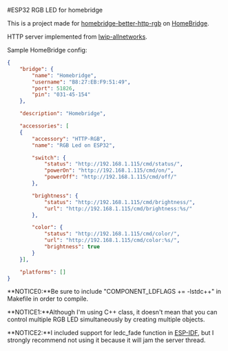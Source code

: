 #ESP32 RGB LED for homebridge

This is a project made for [homebridge-better-http-rgb](https://www.npmjs.com/package/homebridge-better-http-rgb) on [HomeBridge](https://github.com/nfarina/homebridge).

HTTP server implemented from [lwip-allnetworks](https://github.com/yiannisy/lwip-allnetworks).

Sample HomeBridge config:
```json
{
    "bridge": {
        "name": "Homebridge",
        "username": "B8:27:EB:F9:51:49",
        "port": 51826,
        "pin": "031-45-154"
    },

    "description": "Homebridge",

    "accessories": [
    {
        "accessory": "HTTP-RGB",
        "name": "RGB Led on ESP32",

        "switch": {
            "status": "http://192.168.1.115/cmd/status/",
            "powerOn": "http://192.168.1.115/cmd/on/",
            "powerOff": "http://192.168.1.115/cmd/off/"
        },

        "brightness": {
            "status": "http://192.168.1.115/cmd/brightness/",
            "url": "http://192.168.1.115/cmd/brightness:%s/"
        },

        "color": {
            "status": "http://192.168.1.115/cmd/color/",
            "url": "http://192.168.1.115/cmd/color:%s/",
            "brightness": true
        }
    }],

    "platforms": []
}
```

**NOTICE0:**Be sure to include "COMPONENT_LDFLAGS += -lstdc++" in Makefile in order to compile.

**NOTICE1:**Although I'm using C++ class, it doesn't mean that you can control multiple RGB LED simultaneously by creating multiple objects.

**NOTICE2:**I included support for ledc_fade function in [ESP-IDF](https://github.com/espressif/esp-idf), but I strongly recommend not using it because it will jam the server thread.

